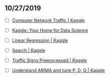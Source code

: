 

## 10/27/2019

- [ ] [Computer Network Traffic | Kaggle](https://www.kaggle.com/crawford/computer-network-traffic)

- [ ] [Kaggle: Your Home for Data Science](https://www.kaggle.com/account/login?phase=startSignInTab&returnUrl=%2Fdaralm%2Flinear-regression)

- [ ] [Linear Regression | Kaggle](https://www.kaggle.com/daralm/linear-regression)

- [ ] [Search | Kaggle](https://www.kaggle.com/search?q=traffic+datasetFileTypes%3Acsv)

- [ ] [Traffic Signs Preprocessed | Kaggle](https://www.kaggle.com/valentynsichkar/traffic-signs-preprocessed)

- [ ] [Understand ARIMA and tune P, D, Q | Kaggle](https://www.kaggle.com/sumi25/understand-arima-and-tune-p-d-q#)

